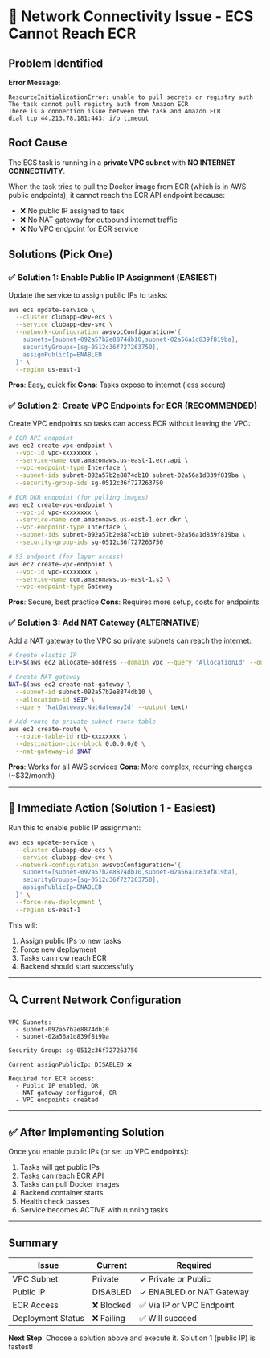 # 🔴 Network Connectivity Issue - ECS Cannot Reach ECR

## Problem Identified

**Error Message**:
```
ResourceInitializationError: unable to pull secrets or registry auth
The task cannot pull registry auth from Amazon ECR
There is a connection issue between the task and Amazon ECR
dial tcp 44.213.78.181:443: i/o timeout
```

## Root Cause

The ECS task is running in a **private VPC subnet** with **NO INTERNET CONNECTIVITY**.

When the task tries to pull the Docker image from ECR (which is in AWS public endpoints), it cannot reach the ECR API endpoint because:
- ❌ No public IP assigned to task
- ❌ No NAT gateway for outbound internet traffic
- ❌ No VPC endpoint for ECR service

## Solutions (Pick One)

### ✅ Solution 1: Enable Public IP Assignment (EASIEST)

Update the service to assign public IPs to tasks:

```bash
aws ecs update-service \
  --cluster clubapp-dev-ecs \
  --service clubapp-dev-svc \
  --network-configuration awsvpcConfiguration='{
    subnets=[subnet-092a57b2e8874db10,subnet-02a56a1d839f819ba],
    securityGroups=[sg-0512c36f727263750],
    assignPublicIp=ENABLED
  }' \
  --region us-east-1
```

**Pros**: Easy, quick fix
**Cons**: Tasks expose to internet (less secure)

### ✅ Solution 2: Create VPC Endpoints for ECR (RECOMMENDED)

Create VPC endpoints so tasks can access ECR without leaving the VPC:

```bash
# ECR API endpoint
aws ec2 create-vpc-endpoint \
  --vpc-id vpc-xxxxxxxx \
  --service-name com.amazonaws.us-east-1.ecr.api \
  --vpc-endpoint-type Interface \
  --subnet-ids subnet-092a57b2e8874db10 subnet-02a56a1d839f819ba \
  --security-group-ids sg-0512c36f727263750

# ECR DKR endpoint (for pulling images)
aws ec2 create-vpc-endpoint \
  --vpc-id vpc-xxxxxxxx \
  --service-name com.amazonaws.us-east-1.ecr.dkr \
  --vpc-endpoint-type Interface \
  --subnet-ids subnet-092a57b2e8874db10 subnet-02a56a1d839f819ba \
  --security-group-ids sg-0512c36f727263750

# S3 endpoint (for layer access)
aws ec2 create-vpc-endpoint \
  --vpc-id vpc-xxxxxxxx \
  --service-name com.amazonaws.us-east-1.s3 \
  --vpc-endpoint-type Gateway
```

**Pros**: Secure, best practice
**Cons**: Requires more setup, costs for endpoints

### ✅ Solution 3: Add NAT Gateway (ALTERNATIVE)

Add a NAT gateway to the VPC so private subnets can reach the internet:

```bash
# Create elastic IP
EIP=$(aws ec2 allocate-address --domain vpc --query 'AllocationId' --output text)

# Create NAT gateway
NAT=$(aws ec2 create-nat-gateway \
  --subnet-id subnet-092a57b2e8874db10 \
  --allocation-id $EIP \
  --query 'NatGateway.NatGatewayId' --output text)

# Add route to private subnet route table
aws ec2 create-route \
  --route-table-id rtb-xxxxxxxx \
  --destination-cidr-block 0.0.0.0/0 \
  --nat-gateway-id $NAT
```

**Pros**: Works for all AWS services
**Cons**: More complex, recurring charges (~$32/month)

---

## 🎯 Immediate Action (Solution 1 - Easiest)

Run this to enable public IP assignment:

```bash
aws ecs update-service \
  --cluster clubapp-dev-ecs \
  --service clubapp-dev-svc \
  --network-configuration awsvpcConfiguration='{
    subnets=[subnet-092a57b2e8874db10,subnet-02a56a1d839f819ba],
    securityGroups=[sg-0512c36f727263750],
    assignPublicIp=ENABLED
  }' \
  --force-new-deployment \
  --region us-east-1
```

This will:
1. Assign public IPs to new tasks
2. Force new deployment
3. Tasks can now reach ECR
4. Backend should start successfully

---

## 🔍 Current Network Configuration

```
VPC Subnets: 
  - subnet-092a57b2e8874db10
  - subnet-02a56a1d839f819ba

Security Group: sg-0512c36f727263750

Current assignPublicIp: DISABLED ❌

Required for ECR access:
  - Public IP enabled, OR
  - NAT gateway configured, OR
  - VPC endpoints created
```

---

## ✅ After Implementing Solution

Once you enable public IPs (or set up VPC endpoints):

1. Tasks will get public IPs
2. Tasks can reach ECR API
3. Tasks can pull Docker images
4. Backend container starts
5. Health check passes
6. Service becomes ACTIVE with running tasks

---

## Summary

| Issue | Current | Required |
|-------|---------|----------|
| VPC Subnet | Private | ✓ Private or Public |
| Public IP | DISABLED | ✓ ENABLED or NAT Gateway |
| ECR Access | ❌ Blocked | ✅ Via IP or VPC Endpoint |
| Deployment Status | ❌ Failing | ✅ Will succeed |

**Next Step**: Choose a solution above and execute it. Solution 1 (public IP) is fastest!
